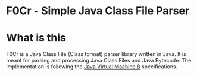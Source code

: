 F0Cr - Simple Java Class File Parser
=============================================

# What is this

F0Cr is a Java Class File (Class format) parser library written in Java.
It is meant for parsing and processing Java Class Files and Java Bytecode.
The implementation is following the [Java Virtual Machine 8](https://docs.oracle.com/javase/specs/jvms/se8/html/index.html) specifications.